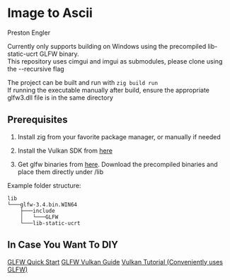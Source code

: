 # Image to Ascii
Preston Engler

Currently only supports building on Windows using the precompiled lib-static-ucrt GLFW binary.  
This repository uses cimgui and imgui as submodules, please clone using the --recursive flag

The project can be built and run with `zig build run`  
If running the executable manually after build, ensure the appropriate glfw3.dll file is in the same directory

## Prerequisites
1. Install zig from your favorite package manager, or manually if needed

2. Install the Vulkan SDK from [here](https://vulkan.lunarg.com/sdk/home)

3. Get glfw binaries from [here](https://www.glfw.org/download.html). Download the precompiled binaries and place them directly under /lib

Example folder structure: 
```
lib
└───glfw-3.4.bin.WIN64
    ├───include
    │   └───GLFW
    └───lib-static-ucrt
```

## In Case You Want To DIY
[GLFW Quick Start](https://www.glfw.org/docs/latest/quick.html)
[GLFW Vulkan Guide](https://www.glfw.org/docs/latest/vulkan_guide.html)
[Vulkan Tutorial (Conveniently uses GLFW)](https://vulkan-tutorial.com/Introduction)
